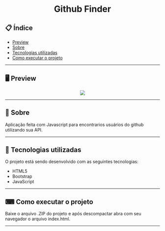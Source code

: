 <h1 align="center">
  Github Finder
</h1>

## 📋 Índice

- [Preview](#-Preview)
- [Sobre](#-Sobre)
- [Tecnologias utilizadas](#-Tecnologias-utilizadas)
- [Como executar o projeto](#-Como-executar-o-projeto)

---

## 🖥 Preview

<p align="center">
  <img src="index.png">
</p>

---

## 📖 Sobre 

Aplicação feita com Javascript para encontrarios usuários do github utilizando sua API.

---

## 🚀 Tecnologias utilizadas
O projeto está sendo desenvolvido com as seguintes tecnologias:
- HTML5
- Bootstrap
- JavaScript

---

## ⌨ Como executar o projeto

Baixe o arquivo .ZIP do projeto e após descompactar abra com seu navegador o arquivo index.html.

---
